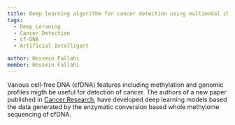 ```yaml
---
title: Deep learning algorithm for cancer detection using multimodal characteristics of whole methylome sequencing of cf-DNA
tags:
  - Deep Leraning
  - Cancer Detection
  - cf-DNA
  - Artificial Intelligent

author: Hossein Fallahi
member: Hossein Fallahi
---
```

Various cell-free DNA (cfDNA) features including methylation and genomic profiles migth be useful for detection of cancer. 
The authors of a new paper published in [Cancer Research](https://aacrjournals.org/cancerres/article/83/7_Supplement/6697/719084/Abstract-6697-Deep-learning-algorithm-for-cancer), have developed deep learning models based the data generated by the enzymatic conversion based whole methylome sequencing of cfDNA.
